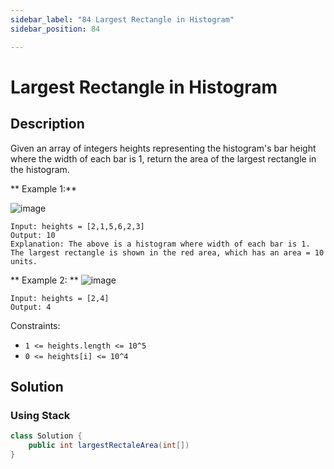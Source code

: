 ```yaml
---
sidebar_label: "84 Largest Rectangle in Histogram"
sidebar_position: 84

---
```

# Largest Rectangle in Histogram
## Description
Given an array of integers heights representing the histogram's bar height where the width of each bar is 1, return the area of the largest rectangle in the histogram.

** Example 1:**

![image](https://assets.leetcode.com/uploads/2021/01/04/histogram.jpg "Example 1 iamge")
```shell
Input: heights = [2,1,5,6,2,3]
Output: 10
Explanation: The above is a histogram where width of each bar is 1.
The largest rectangle is shown in the red area, which has an area = 10 units.
```

** Example 2: **
![image](https://assets.leetcode.com/uploads/2021/01/04/histogram-1.jpg "Example 1 iamge")
```shell
Input: heights = [2,4]
Output: 4
```

Constraints:
* `1 <= heights.length <= 10^5`
* `0 <= heights[i] <= 10^4`

## Solution
### Using Stack
```java
class Solution {
    public int largestRectaleArea(int[])
}
```
